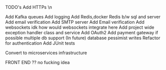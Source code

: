 TODO's
Add HTTPs \n

<!-- Add JWT authentication -->

<!-- Add multithreading -->

Add Kafka queues
Add logging
Add Redis,docker
Redis b/w sql and server
Add email verification
Add SMTP server
Add Email verification
Add websockets
idk how would websockets integrate here
Add project wide exception handler class and service
Add OAuth2
Add payment gateway if possible
multiple db support (In future)
database pessimist writes
Refactor for authentication
Add JUnit tests

Convert to microservices infrastructure

FRONT END ?? no fucking idea

